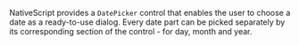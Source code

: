 NativeScript provides a `DatePicker` control that enables the user to choose a date as a ready-to-use dialog. 
Every date part can be picked separately by its corresponding section of the control - for day, month and year.
